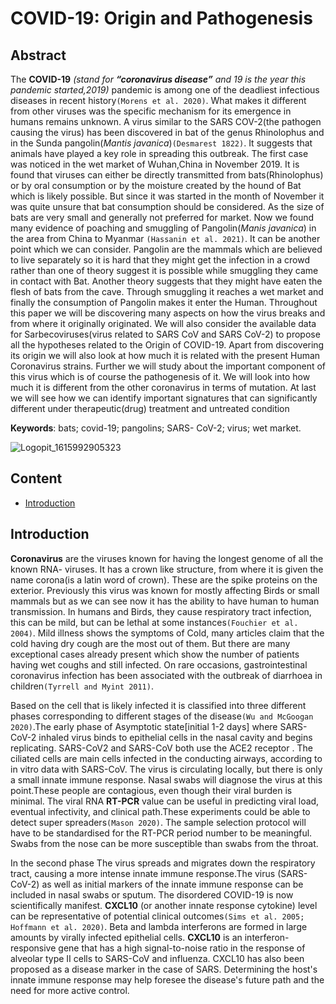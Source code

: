 # COVID-19: Origin and Pathogenesis

## Abstract
The __COVID-19__ _(stand for __“coronavirus disease”__ and 19 is the year this pandemic started,2019)_ pandemic is among one of the deadliest infectious diseases in recent history`(Morens et al. 2020)`. What makes it different from other viruses  was the specific mechanism for its emergence in humans remains unknown. A virus similar to the SARS COV-2(the pathogen causing the virus) has been discovered in bat of the genus Rhinolophus and in the Sunda pangolin(_Mantis javanica_)`(Desmarest 1822)`. It suggests that animals have played a key role in spreading this outbreak. The first case was noticed in the wet market of Wuhan,China in November 2019.  It is found that viruses can either be directly transmitted from bats(Rhinolophus) or by oral consumption or by the moisture created by the hound of Bat which is likely possible. But since it was started in the month of November it was quite unsure that bat consumption should be considered. As the size of bats are very small and generally not preferred for market. Now we found many evidence of poaching and smuggling of Pangolin(_Manis javanica_) in the area from China to Myanmar `(Hassanin et al. 2021)`. It can be another point which we can consider. Pangolin are the mammals which are believed to live separately so it is hard that they might get the infection in a crowd rather than one of theory suggest it is possible while smuggling they came in contact with Bat. Another theory suggests that they might have eaten the flesh of bats from the cave. Through smuggling it reaches a wet market and finally the consumption of Pangolin makes it  enter the Human. Throughout this paper we will be discovering many aspects on how the virus breaks and from where it originally originated. We will also consider the available data for Sarbecoviruses(virus related to SARS CoV and SARS CoV-2) to propose all the hypotheses related to the Origin of COVID-19. Apart from discovering its origin we will also look at how much it is related with the present Human Coronavirus strains. Further we will study about the important component of this virus which is of course the pathogenesis of it. We will look into how much it is different from the other coronavirus in terms of mutation. At last we will see how we can identify important signatures that can significantly different under therapeutic(drug)  treatment and untreated condition


__Keywords__: bats; covid-19; pangolins; SARS- CoV-2; virus;  wet market.


![Logopit_1615992905323](https://user-images.githubusercontent.com/63470232/111488351-29ed6a00-875f-11eb-87dc-32f696bda8dc.jpg)




## Content
 - [Introduction](#Introduction)


## Introduction <a name="Introduction"></a>

__Coronavirus__ are the viruses known for having the longest genome of all the known RNA- viruses. It has a crown like structure, from where it is given the name corona(is a latin word of crown). These are the spike proteins on the exterior. Previously this virus was known for mostly affecting Birds or small mammals but as we can see now it has the ability to have human to human transmission. In humans and Birds, they cause respiratory tract infection, this can be mild, but can be lethal at some instances`(Fouchier et al. 2004)`. Mild illness shows the symptoms of Cold, many articles claim that the cold having dry cough are the most out of them. But there are many exceptional cases already present which show the number of patients having wet coughs and still infected. On rare occasions, gastrointestinal coronavirus infection has been associated with the outbreak of diarrhoea in children`(Tyrrell and Myint 2011)`.

Based on the cell that is likely infected it is classified into three different phases corresponding to different stages of the disease`(Wu and McGoogan 2020)`.The early phase of Asymptotic state[initial 1-2 days] where SARS-CoV-2 inhaled virus binds to epithelial cells in the nasal cavity and begins replicating. SARS-CoV2 and SARS-CoV both use the ACE2 receptor . The ciliated cells are main cells infected in the conducting airways, according to in vitro data with SARS-CoV. The virus is circulating locally, but there is only a small innate immune response. Nasal swabs will diagnose the virus at this point.These people are contagious, even though their viral burden is minimal. The viral RNA __RT-PCR__ value can be useful in predicting viral load, eventual infectivity, and clinical path.These experiments could be able to detect super spreaders`(Mason 2020)`. The sample selection protocol will have to be standardised for the RT-PCR period number to be meaningful. Swabs from the nose can be more susceptible than swabs from the throat.

In the second phase The virus spreads and migrates down the respiratory tract, causing a more intense innate immune response.The virus (SARS-CoV-2) as well as initial markers of the innate immune response can be included in nasal swabs or sputum. The disordered COVID-19 is now scientifically manifest. __CXCL10__ (or another innate response cytokine) level can be representative of potential clinical outcomes`(Sims et al. 2005; Hoffmann et al. 2020)`. Beta and lambda interferons are formed in large amounts by virally infected epithelial cells. __CXCL10__ is an interferon-responsive gene that has a high signal-to-noise ratio in the response of alveolar type II cells to SARS-CoV and influenza. CXCL10 has also been proposed as a disease marker in the case of SARS. Determining the host's innate immune response may help foresee the disease's future path and the need for more active control.

